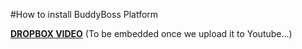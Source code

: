 #How to install BuddyBoss Platform

[**DROPBOX VIDEO**](https://www.dropbox.com/s/yv4ks864rbw0z7n/installing-plaform.mp4?raw=1)
(To be embedded once we upload it to Youtube...)